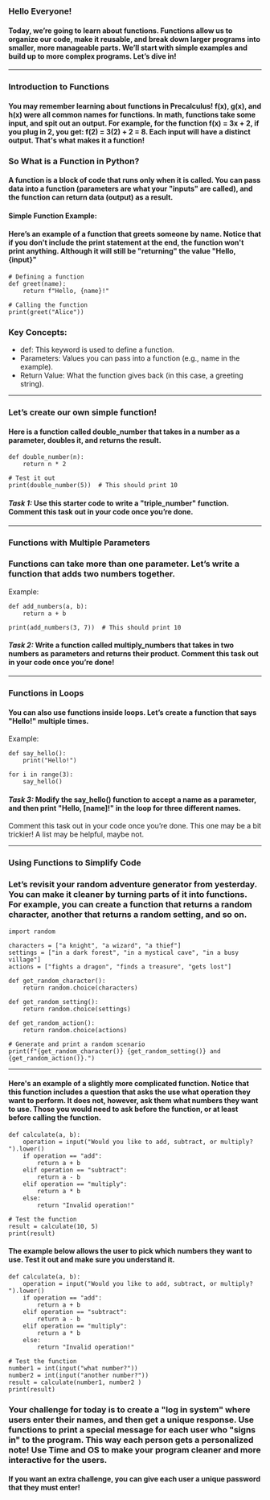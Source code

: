 ### Hello Everyone!
#### Today, we’re going to learn about functions. Functions allow us to organize our code, make it reusable, and break down larger programs into smaller, more manageable parts. We’ll start with simple examples and build up to more complex programs. Let’s dive in!
________________________________________
### Introduction to Functions
#### You may remember learning about functions in Precalculus! f(x), g(x), and h(x) were all common names for functions. In math, functions take some input, and spit out an output. For example, for the function f(x) = 3x + 2, if you plug in 2, you get: f(2) = 3(2) + 2 = 8. Each input will have a distinct output. That's what makes it a function!  
### So What is a Function in Python?
#### A function is a block of code that runs only when it is called. You can pass data into a function (parameters are what your "inputs" are called), and the function can return data (output) as a result.
#### Simple Function Example:
#### Here’s an example of a function that greets someone by name. Notice that if you don't include the print statement at the end, the function won't print anything. Although it will still be "returning" the value "Hello, {input}"
```
# Defining a function
def greet(name):
    return f"Hello, {name}!"

# Calling the function
print(greet("Alice"))
```
### Key Concepts:
*	def: This keyword is used to define a function.
*	Parameters: Values you can pass into a function (e.g., name in the example).
*	Return Value: What the function gives back (in this case, a greeting string).
________________________________________
### Let’s create our own simple function!
#### Here is a function called double_number that takes in a number as a parameter, doubles it, and returns the result.
```
def double_number(n):
    return n * 2

# Test it out
print(double_number(5))  # This should print 10
```
#### *Task 1:* Use this starter code to write a "triple_number" function. Comment this task out in your code once you’re done.
________________________________________
### Functions with Multiple Parameters
### Functions can take more than one parameter. Let’s write a function that adds two numbers together.
Example:
```
def add_numbers(a, b):
    return a + b

print(add_numbers(3, 7))  # This should print 10
```

#### *Task 2:* Write a function called multiply_numbers that takes in two numbers as parameters and returns their product. Comment this task out in your code once you’re done!
________________________________________
### Functions in Loops
#### You can also use functions inside loops. Let’s create a function that says "Hello!" multiple times.
Example:
```
def say_hello():
    print("Hello!")

for i in range(3):
    say_hello()
```
#### *Task 3:* Modify the say_hello() function to accept a name as a parameter, and then print "Hello, [name]!" in the loop for three different names.
Comment this task out in your code once you’re done. This one may be a bit trickier! A list may be helpful, maybe not. 
________________________________________
### Using Functions to Simplify Code
### Let’s revisit your random adventure generator from yesterday. You can make it cleaner by turning parts of it into functions. For example, you can create a function that returns a random character, another that returns a random setting, and so on.
```
import random

characters = ["a knight", "a wizard", "a thief"]
settings = ["in a dark forest", "in a mystical cave", "in a busy village"]
actions = ["fights a dragon", "finds a treasure", "gets lost"]

def get_random_character():
    return random.choice(characters)

def get_random_setting():
    return random.choice(settings)

def get_random_action():
    return random.choice(actions)

# Generate and print a random scenario
print(f"{get_random_character()} {get_random_setting()} and {get_random_action()}.")
```
________________________________________
#### Here's an example of a slightly more complicated function. Notice that this function includes a question that asks the use what operation they want to perform. It does not, however, ask them what numbers they want to use. Those you would need to ask before the function, or at least before calling the function. 
```
def calculate(a, b):
    operation = input("Would you like to add, subtract, or multiply? ").lower()
    if operation == "add":
        return a + b
    elif operation == "subtract":
        return a - b
    elif operation == "multiply":
        return a * b
    else:
        return "Invalid operation!"

# Test the function
result = calculate(10, 5)
print(result)
```
#### The example below allows the user to pick which numbers they want to use. Test it out and make sure you understand it. 
```
def calculate(a, b):
    operation = input("Would you like to add, subtract, or multiply? ").lower()
    if operation == "add":
        return a + b
    elif operation == "subtract":
        return a - b
    elif operation == "multiply":
        return a * b
    else:
        return "Invalid operation!"

# Test the function
number1 = int(input("what number?"))
number2 = int(input("another number?"))
result = calculate(number1, number2 )
print(result)
```

### Your challenge for today is to create a "log in system" where users enter their names, and then get a unique response. Use functions to print a special message for each user who "signs in" to the program. This way each person gets a personalized note! Use Time and OS to make your program cleaner and more interactive for the users. 
#### If you want an extra challenge, you can give each user a unique password that they must enter!
